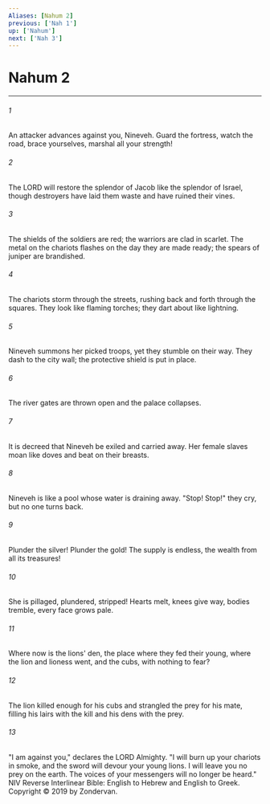 ```yaml
---
Aliases: [Nahum 2]
previous: ['Nah 1']
up: ['Nahum']
next: ['Nah 3']
---
```

# Nahum 2

***


###### 1 
An attacker advances against you, Nineveh. Guard the fortress, watch the road, brace yourselves, marshal all your strength! 

###### 2 
The LORD will restore the splendor of Jacob like the splendor of Israel, though destroyers have laid them waste and have ruined their vines. 

###### 3 
The shields of the soldiers are red; the warriors are clad in scarlet. The metal on the chariots flashes on the day they are made ready; the spears of juniper are brandished. 

###### 4 
The chariots storm through the streets, rushing back and forth through the squares. They look like flaming torches; they dart about like lightning. 

###### 5 
Nineveh summons her picked troops, yet they stumble on their way. They dash to the city wall; the protective shield is put in place. 

###### 6 
The river gates are thrown open and the palace collapses. 

###### 7 
It is decreed that Nineveh be exiled and carried away. Her female slaves moan like doves and beat on their breasts. 

###### 8 
Nineveh is like a pool whose water is draining away. "Stop! Stop!" they cry, but no one turns back. 

###### 9 
Plunder the silver! Plunder the gold! The supply is endless, the wealth from all its treasures! 

###### 10 
She is pillaged, plundered, stripped! Hearts melt, knees give way, bodies tremble, every face grows pale. 

###### 11 
Where now is the lions' den, the place where they fed their young, where the lion and lioness went, and the cubs, with nothing to fear? 

###### 12 
The lion killed enough for his cubs and strangled the prey for his mate, filling his lairs with the kill and his dens with the prey. 

###### 13 
"I am against you," declares the LORD Almighty. "I will burn up your chariots in smoke, and the sword will devour your young lions. I will leave you no prey on the earth. The voices of your messengers will no longer be heard." NIV Reverse Interlinear Bible: English to Hebrew and English to Greek. Copyright © 2019 by Zondervan.
